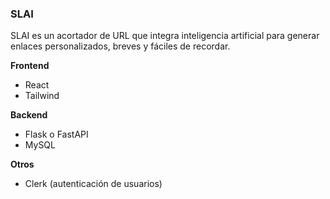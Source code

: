 ### SLAI

SLAI es un acortador de URL que integra inteligencia artificial para generar enlaces personalizados, breves y fáciles de recordar.

**Frontend** 
- React
- Tailwind

**Backend** 
- Flask o FastAPI
- MySQL

**Otros** 
- Clerk (autenticación de usuarios)